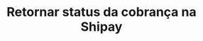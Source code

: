 ---
title: Retornar status da cobrança na Shipay
api:
  file: Pix Saque e troco.json
  operationId: get_order-order-id
hidden: false
---
